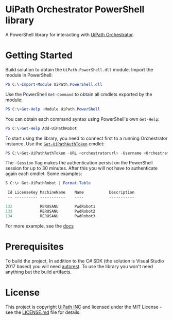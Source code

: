 # UiPath Orchestrator PowerShell library

A PowerShell library for interacting with [UiPath Orchestrator](https://orchestrator.uipath.com/).

# Getting Started

Build solution to obtain the `UiPath.PowerShell.dll` module. Import the module in PowerShell:

```PowerShell
PS C:\>Import-Module UiPath.PowerShell.dll
```

Use the PowerShell `Get-Command` to obtain all cmdlets exported by the module:

```PowerShell
PS C:\>Get-Help -Module UiPath.PowerShell
```

You can obtain each command syntax using PowerShell's own `Get-Help`:

```PowerShell
PS C:\>Get-Help Add-UiPathRobot
```

To start using the library, you need to connect first to a running Orchestrator instance. Use the [`Get-UiPathAuthToken`](docs/Get-UiPathAuthToken.md) cmdlet:
```PowerShell
PS C:\>Get-UiPathAuthToken -URL <orchestratorurl> -Username <OrchestratorUser> -Password <password> -Session
```

The `-Session` flag makes the authentication persist on the PowerShell session for up to 30 minutes. After this you will not have to authenticate again each cmdlet. Some examples:

```PowerShell
S C:\> Get-UiPathRobot | Format-Table

 Id LicenseKey MachineName    Name           Description
 -- ---------- -----------    ----           -----------

132            RERUSANU       PwdRobot1
133            RERUSANU       PwdRobot2
134            RERUSANU       PwdRobot3
```

For more example, see the [docs](docs/Home.md)

# Prerequisites

To build the project, In addition to the C# SDK (the solution is Visual Studio 2017 based) you will need [autorest](https://github.com/Azure/autorest).
To use the library you won't need anything but the build artifacts.

# License

This project is copyright [UiPath INC](https://uipath.com) and licensed under the MIT License - see the [LICENSE.md](LICENSE.md) file for details.
